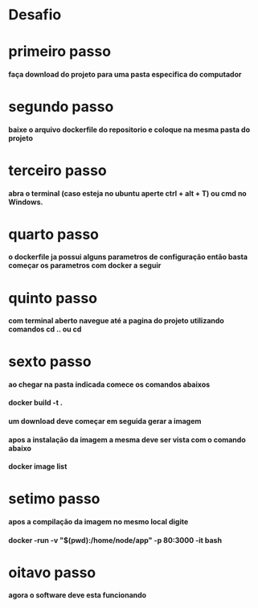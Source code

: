 # Desafio

#  primeiro passo 
####  faça download do projeto para uma pasta especifica do computador

#  segundo passo
#### baixe o arquivo dockerfile do repositorio e coloque na mesma pasta do projeto

# terceiro passo
####  abra o terminal (caso esteja no ubuntu aperte ctrl + alt + T) ou cmd no Windows.

# quarto passo
#### o dockerfile ja possui alguns parametros de configuração então basta começar os parametros com docker a seguir

# quinto passo 
#### com terminal aberto  navegue até a pagina do projeto utilizando comandos cd .. ou cd<pasta>

# sexto passo 
#### ao chegar na pasta indicada comece os comandos abaixos

#### docker build -t <nomeDaImagem> .

#### um download deve começar em seguida gerar a imagem
#### apos a instalação da imagem a mesma deve ser vista com o comando abaixo
#### docker image list
# setimo passo
#### apos a compilação da imagem no mesmo local digite 
#### docker -run -v "$(pwd):/home/node/app" -p 80:3000 -it <nomeDaImagem> bash

# oitavo passo 

#### agora o software deve esta funcionando
